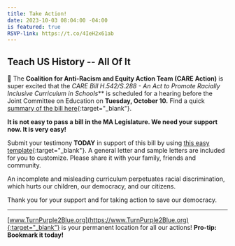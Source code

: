 ```yaml
---
title: Take Action!
date: 2023-10-03 08:04:00 -04:00
is featured: true
RSVP-link: https://t.co/4IeH2x61ab
---
```


## Teach US History -- All Of It

📣 The **Coalition for Anti-Racism and Equity Action Team (CARE Action)** is super excited that the **CARE Bill H.542/S.288 -* An Act to Promote Racially Inclusive Curriculum in Schools*** is scheduled for a hearing before the Joint Committee on Education on **Tuesday, October 10.** Find a quick [summary of the bill here](https://www.care4eduequity.org/our-biills){:target="_blank"}.

**It is not easy to pass a bill in the MA Legislature. We need your support now. It is very easy!**

Submit your testimony **TODAY** in support of this bill by using [this easy template](https://actionnetwork.org/letters/testimony-in-support-of-racially-inclusive-curriculum-in-schools?clear_id=true){:target="_blank"}. A general letter and sample letters are included for you to customize. Please share it with your family, friends and community.

An incomplete and misleading curriculum perpetuates racial discrimination, which hurts our children, our democracy, and our citizens.

Thank you for your support and for taking action to save our democracy.

---

[www.TurnPurple2Blue.org](https://www.TurnPurple2Blue.org){:target="_blank"} is your permanent location for all our actions! **Pro-tip: Bookmark it today!**